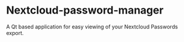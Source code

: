 # Nextcloud-password-manager
A Qt based application for easy viewing of your Nextcloud Passwords export.
